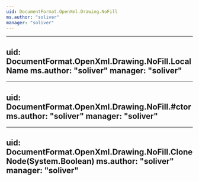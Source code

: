 ```yaml
---
uid: DocumentFormat.OpenXml.Drawing.NoFill
ms.author: "soliver"
manager: "soliver"
---
```


---
uid: DocumentFormat.OpenXml.Drawing.NoFill.LocalName
ms.author: "soliver"
manager: "soliver"
---

---
uid: DocumentFormat.OpenXml.Drawing.NoFill.#ctor
ms.author: "soliver"
manager: "soliver"
---

---
uid: DocumentFormat.OpenXml.Drawing.NoFill.CloneNode(System.Boolean)
ms.author: "soliver"
manager: "soliver"
---
